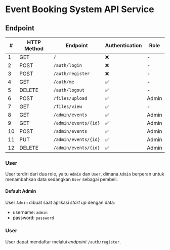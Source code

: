 # Event Booking System API Service

## Endpoint
| #  | HTTP Method | Endpoint             | Authentication | Role  |
|----|-------------|----------------------|----------------|-------|
| 1  | GET         | `/`                  | ❌              | -     |
| 2  | POST        | `/auth/login`        | ❌              | -     |
| 3  | POST        | `/auth/register`     | ❌              | -     |
| 4  | GET         | `/auth/me`           | ✅              | -     |
| 5  | DELETE      | `/auth/logout`       | ✅              | -     |
| 6  | POST        | `/files/upload`      | ✅              | Admin |
| 7  | GET         | `/files/view`        | ✅              | -     |
| 8  | GET         | `/admin/events`      | ✅              | Admin |
| 9  | GET         | `/admin/events/{id}` | ✅              | Admin |
| 10 | POST        | `/admin/events`      | ✅              | Admin |
| 11 | PUT         | `/admin/events/{id}` | ✅              | Admin |
| 12 | DELETE      | `/admin/events/{id}` | ✅              | Admin |

### User
User terdiri dari dua role, yaitu `Admin` dan `User`, dimana `Admin` berperan untuk menambahkan data sedangkan `User` sebagai pembeli.

#### Default Admin
User `Admin` dibuat saat aplikasi _start up_ dengan data:
- username: `admin`
- password: `password`

### User
User dapat mendaftar melalui _endpoint_ `/auth/register`.